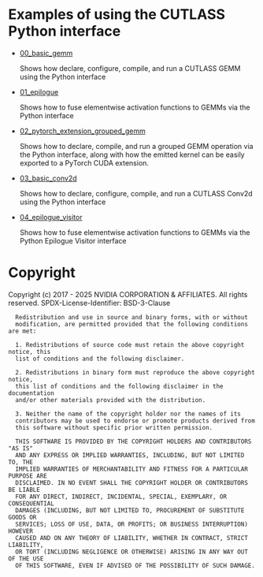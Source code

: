 # Examples of using the CUTLASS Python interface

* [00_basic_gemm](/examples/python/00_basic_gemm.ipynb)

    Shows how declare, configure, compile, and run a CUTLASS GEMM using the Python interface

* [01_epilogue](/examples/python/01_epilogue.ipynb)

    Shows how to fuse elementwise activation functions to GEMMs via the Python interface

* [02_pytorch_extension_grouped_gemm](/examples/python/02_pytorch_extension_grouped_gemm.ipynb)

    Shows how to declare, compile, and run a grouped GEMM operation via the Python interface,
    along with how the emitted kernel can be easily exported to a PyTorch CUDA extension.

* [03_basic_conv2d](/examples/python/03_basic_conv2d.ipynb)

    Shows how to declare, configure, compile, and run a CUTLASS Conv2d using the Python interface

* [04_epilogue_visitor](/examples/python/04_epilogue_visitor.ipynb)

    Shows how to fuse elementwise activation functions to GEMMs via the Python Epilogue Visitor interface

# Copyright

Copyright (c) 2017 - 2025 NVIDIA CORPORATION & AFFILIATES. All rights reserved.
SPDX-License-Identifier: BSD-3-Clause

```
  Redistribution and use in source and binary forms, with or without
  modification, are permitted provided that the following conditions are met:

  1. Redistributions of source code must retain the above copyright notice, this
  list of conditions and the following disclaimer.

  2. Redistributions in binary form must reproduce the above copyright notice,
  this list of conditions and the following disclaimer in the documentation
  and/or other materials provided with the distribution.

  3. Neither the name of the copyright holder nor the names of its
  contributors may be used to endorse or promote products derived from
  this software without specific prior written permission.

  THIS SOFTWARE IS PROVIDED BY THE COPYRIGHT HOLDERS AND CONTRIBUTORS "AS IS"
  AND ANY EXPRESS OR IMPLIED WARRANTIES, INCLUDING, BUT NOT LIMITED TO, THE
  IMPLIED WARRANTIES OF MERCHANTABILITY AND FITNESS FOR A PARTICULAR PURPOSE ARE
  DISCLAIMED. IN NO EVENT SHALL THE COPYRIGHT HOLDER OR CONTRIBUTORS BE LIABLE
  FOR ANY DIRECT, INDIRECT, INCIDENTAL, SPECIAL, EXEMPLARY, OR CONSEQUENTIAL
  DAMAGES (INCLUDING, BUT NOT LIMITED TO, PROCUREMENT OF SUBSTITUTE GOODS OR
  SERVICES; LOSS OF USE, DATA, OR PROFITS; OR BUSINESS INTERRUPTION) HOWEVER
  CAUSED AND ON ANY THEORY OF LIABILITY, WHETHER IN CONTRACT, STRICT LIABILITY,
  OR TORT (INCLUDING NEGLIGENCE OR OTHERWISE) ARISING IN ANY WAY OUT OF THE USE
  OF THIS SOFTWARE, EVEN IF ADVISED OF THE POSSIBILITY OF SUCH DAMAGE.
```
